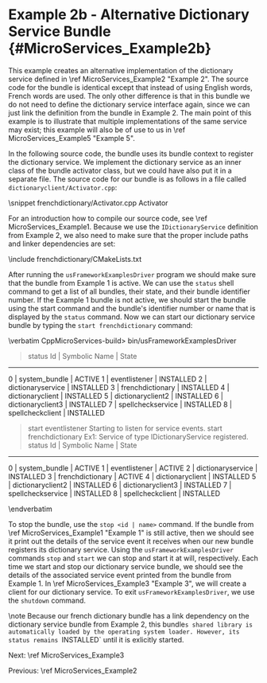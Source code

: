 Example 2b - Alternative Dictionary Service Bundle    {#MicroServices_Example2b}
==================================================

This example creates an alternative implementation of the dictionary service
defined in \ref MicroServices_Example2 "Example 2". The source code for the
bundle is identical except that instead of using English words, French words
are used. The only other difference is that in this bundle we do not need to
define the dictionary service interface again, since we can just link the
definition from the bundle in Example 2. The main point of this example is
to illustrate that multiple implementations of the same service may exist;
this example will also be of use to us in \ref MicroServices_Example5 "Example 5".

In the following source code, the bundle uses its bundle context
to register the dictionary service. We implement the dictionary service as an
inner class of the bundle activator class, but we could have also put it in a
separate file. The source code for our bundle is as follows in a file called
`dictionaryclient/Activator.cpp`:

\snippet frenchdictionary/Activator.cpp Activator

For an introduction how to compile our source code, see \ref MicroServices_Example1.
Because we use the `IDictionaryService` definition from Example 2, we also
need to make sure that the proper include paths and linker dependencies are set:

\include frenchdictionary/CMakeLists.txt

After running the `usFrameworkExamplesDriver` program we should make sure that the
bundle from Example 1 is active. We can use the `status` shell command to get
a list of all bundles, their state, and their bundle identifier number.
If the Example 1 bundle is not active, we should start the bundle using the
start command and the bundle's identifier number or name that is displayed
by the `status` command. Now we can start our dictionary service bundle by typing
the `start frenchdictionary` command:

\verbatim
CppMicroServices-build> bin/usFrameworkExamplesDriver
> status
Id | Symbolic Name        | State
-----------------------------------
 0 | system_bundle        | ACTIVE
 1 | eventlistener        | INSTALLED
 2 | dictionaryservice    | INSTALLED
 3 | frenchdictionary     | INSTALLED
 4 | dictionaryclient     | INSTALLED
 5 | dictionaryclient2    | INSTALLED
 6 | dictionaryclient3    | INSTALLED
 7 | spellcheckservice    | INSTALLED
 8 | spellcheckclient     | INSTALLED
> start eventlistener
Starting to listen for service events.
> start frenchdictionary
Ex1: Service of type IDictionaryService registered.
> status
Id | Symbolic Name        | State
-----------------------------------
 0 | system_bundle        | ACTIVE
 1 | eventlistener        | ACTIVE
 2 | dictionaryservice    | INSTALLED
 3 | frenchdictionary     | ACTIVE
 4 | dictionaryclient     | INSTALLED
 5 | dictionaryclient2    | INSTALLED
 6 | dictionaryclient3    | INSTALLED
 7 | spellcheckservice    | INSTALLED
 8 | spellcheckclient     | INSTALLED

>
\endverbatim

To stop the bundle, use the `stop <id | name>` command. If the bundle from
\ref MicroServices_Example1 "Example 1" is still active,
then we should see it print out the details of the service event it receives
when our new bundle registers its dictionary service. Using the `usFrameworkExamplesDriver`
commands `stop` and `start` we can stop and start it at will, respectively. Each
time we start and stop our dictionary service bundle, we should see the details
of the associated service event printed from the bundle from Example 1. In
\ref MicroServices_Example3 "Example 3", we will create a client for our
dictionary service. To exit `usFrameworkExamplesDriver`, we use the `shutdown` command.

\note Because our french dictionary bundle has a link dependency on the
dictionary service bundle from Example 2, this bundle`s shared library
is automatically loaded by the operating system loader. However, its status
remains `INSTALLED` until it is exlicitly started.

Next: \ref MicroServices_Example3

Previous: \ref MicroServices_Example2
